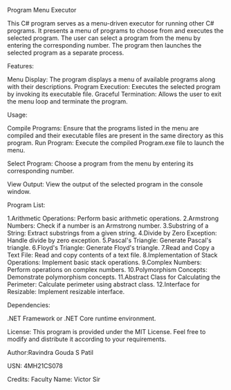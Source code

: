 
Program Menu Executor

This C# program serves as a menu-driven executor for running other C# programs. It presents a menu of programs to choose from and executes the selected program. The user can select a program from the menu by entering the corresponding number. The program then launches the selected program as a separate process.

Features:

Menu Display: The program displays a menu of available programs along with their descriptions.
Program Execution: Executes the selected program by invoking its executable file.
Graceful Termination: Allows the user to exit the menu loop and terminate the program.

Usage:

Compile Programs: Ensure that the programs listed in the menu are compiled and their executable files are present in the same directory as this program.
Run Program: Execute the compiled Program.exe file to launch the menu.

Select Program: Choose a program from the menu by entering its corresponding number.

View Output: View the output of the selected program in the console window.

Program List:

1.Arithmetic Operations: Perform basic arithmetic operations.
2.Armstrong Numbers: Check if a number is an Armstrong number.
3.Substring of a String: Extract substrings from a given string.
4.Divide by Zero Exception: Handle divide by zero exception.
5.Pascal's Triangle: Generate Pascal's triangle.
6.Floyd's Triangle: Generate Floyd's triangle.
7.Read and Copy a Text File: Read and copy contents of a text file.
8.Implementation of Stack Operations: Implement basic stack operations.
9.Complex Numbers: Perform operations on complex numbers.
10.Polymorphism Concepts: Demonstrate polymorphism concepts.
11.Abstract Class for Calculating the Perimeter: Calculate perimeter using abstract class.
12.Interface for Resizable: Implement resizable interface.

Dependencies:

.NET Framework or .NET Core runtime environment.

License:
This program is provided under the MIT License. Feel free to modify and distribute it according to your requirements.

Author:Ravindra Gouda S Patil

USN: 4MH21CS078

Credits:
Faculty Name: Victor Sir